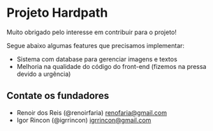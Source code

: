 # Projeto Hardpath

Muito obrigado pelo interesse em contribuir para o projeto!

Segue abaixo algumas features que precisamos implementar:

* Sistema com database para gerenciar imagens e textos
* Melhoria na qualidade do código do front-end (fizemos na pressa devido a urgência)

## Contate os fundadores

* Renoir dos Reis (@renoirfaria)
  renofaria@gmail.com
* Igor Rincon (@igrrincon)
  igrrincon@gmail.com 
